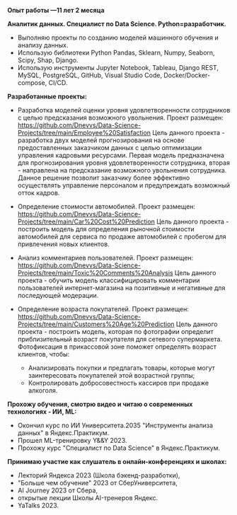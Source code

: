 **Опыт работы —11 лет 2 месяца**

 **Аналитик данных. Специалист по Data Science. Python=разработчик.**
- Выполняю проекты по созданию моделей машинного обучения и анализу данных. 
- Использую библиотеки Python Pandas, Sklearn, Numpy, Seaborn, Scipy, Shap, Django. 
- Использую инструменты Jupyter Notebook, Tableau, Django REST, MySQL, PostgreSQL, GitHub, Visual Studio Code, Docker/Docker-compose, CI/CD.

**Разработанные проекты:**
- Разработка моделей оценки уровня удовлетворенности сотрудников с целью предсказания возможного увольнения.
Проект размещен: https://github.com/Dnevvs/Data-Science-Projects/tree/main/Employee%20Satisfaction
Цель данного проекта - разработка двух моделей прогнозирования на основе предоставленных заказчиком данных с целью оптимизации управления кадровыми ресурсами. Первая модель предназначена для прогнозирования уровня удовлетворенности сотрудника, вторая - направлена на предсказание возможного увольнения сотрудника. Данное решение позволит заказчику более эффективно осуществлять управление персоналом и предупреждать возможный отток кадров.

- Определение стоимости автомобилей.
Проект размещен: https://github.com/Dnevvs/Data-Science-Projects/tree/main/Car%20Cost%20Prediction
Цель данного проекта - построить модель для определения рыночной стоимости автомобилей для 
сервиса по продаже автомобилей с пробегом для привлечения новых клиентов.

- Анализ комментариев пользователей.
Проект размещен: https://github.com/Dnevvs/Data-Science-Projects/tree/main/Toxic%20Comments%20Analysis
Цель данного проекта - обучить модель классифицировать комментарии пользователей интернет-магазина на позитивные и негативные для последующей модерации.

- Определение возраста покупателей.
Проект размещен: https://github.com/Dnevvs/Data-Science-Projects/tree/main/Customers%20Age%20Prediction
Цель данного проекта - построить модель, которая по фотографии определит приблизительный возраст покупателя для сетевого супермаркета. Фотофиксация в прикассовой зоне поможет определять возраст клиентов, чтобы:
  - Анализировать покупки и предлагать товары, которые могут заинтересовать покупателей этой возрастной группы;
  - Контролировать добросовестность кассиров при продаже алкоголя.

**Прохожу обучения, смотрю видео и читаю о современных технологиях - ИИ, ML:**
- Окончил курс по ИИ Университета.2035  "Инструменты анализа данных" в Яндекс.Практикум. 
- Прошел ML-тренировку Y&&Y 2023.
- Прохожу курс "Специалист по Data Science" в Яндекс.Практикум. 

**Принимаю участие как слушатель в онлайн-конференциях и школах:**
- Лекторий Яндекса 2023 (Школа бэкенд-разработки), 
- "Больше чем обучение" 2023 от СберУниверситета, 
- AI Journey 2023 от Сбера, 
- открытые лекции Школы AI-тренеров Яндекс. 
- YaTalks 2023.
